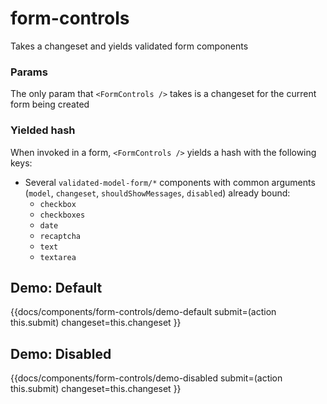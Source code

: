 # form-controls
Takes a changeset and yields validated form components

### Params
The only param that `<FormControls />` takes is a changeset for the current form being created

### Yielded hash
When invoked in a form, `<FormControls />` yields a hash with the following keys:

* Several `validated-model-form/*` components with common arguments (`model`, `changeset`, `shouldShowMessages`, `disabled`) already bound:
    * `checkbox`
    * `checkboxes`
    * `date`
    * `recaptcha`
    * `text`
    * `textarea`

## Demo: Default
{{docs/components/form-controls/demo-default
    submit=(action this.submit)
    changeset=this.changeset
}}

## Demo: Disabled
{{docs/components/form-controls/demo-disabled
    submit=(action this.submit)
    changeset=this.changeset
}}